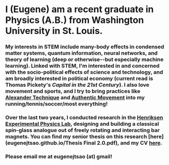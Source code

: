 # I (Eugene) am a recent graduate in Physics (A.B.) from Washington University in St. Louis.
### My interests in STEM include many-body effects in condensed matter systems, quantum information, neural networks, and theory of learning (deep or otherwise--but especially machine learning). Linked with STEM, I'm interested in and concerned with the socio-political effects of science and technology, and am broadly interested in political economy (current read is Thomas Pickety's _Capital in the 21st Century_). I also love movement and sports, and I try to bring practices like [Alexander Technique](https://en.wikipedia.org/wiki/Alexander_technique) and [Authentic Movement](https://en.wikipedia.org/wiki/Authentic_Movement) into my running/tennis/soccer/most everything!
### Over the last two years, I conducted research in the [Henriksen Experimental Physics Lab](http://physics.wustl.edu/henriksen/), designing and building a classical spin-glass analogue out of freely rotating and interacting bar magnets. You can find my senior thesis on this research [here](eugenejtsao.github.io/Thesis Final 2.0.pdf), and my CV [here](eugenejtsao.github.io/WebCV_6:16:17.pdf).
### Please email me at eugenejtsao (at) gmail!
